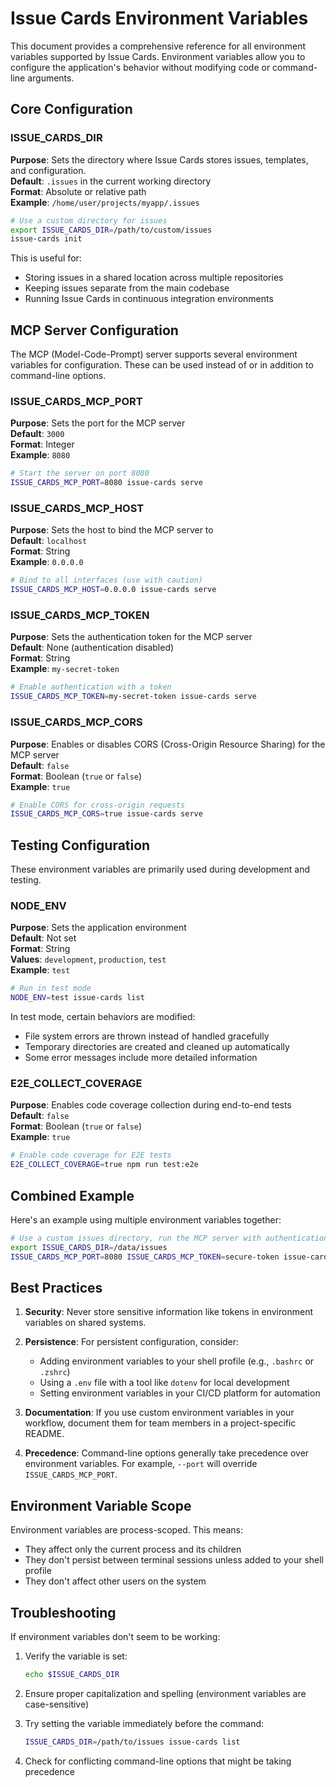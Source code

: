 # Issue Cards Environment Variables

This document provides a comprehensive reference for all environment variables supported by Issue Cards. Environment variables allow you to configure the application's behavior without modifying code or command-line arguments.

## Core Configuration

### ISSUE_CARDS_DIR

**Purpose**: Sets the directory where Issue Cards stores issues, templates, and configuration.  
**Default**: `.issues` in the current working directory  
**Format**: Absolute or relative path  
**Example**: `/home/user/projects/myapp/.issues`

```bash
# Use a custom directory for issues
export ISSUE_CARDS_DIR=/path/to/custom/issues
issue-cards init
```

This is useful for:
- Storing issues in a shared location across multiple repositories
- Keeping issues separate from the main codebase
- Running Issue Cards in continuous integration environments

## MCP Server Configuration

The MCP (Model-Code-Prompt) server supports several environment variables for configuration. These can be used instead of or in addition to command-line options.

### ISSUE_CARDS_MCP_PORT

**Purpose**: Sets the port for the MCP server  
**Default**: `3000`  
**Format**: Integer  
**Example**: `8080`

```bash
# Start the server on port 8080
ISSUE_CARDS_MCP_PORT=8080 issue-cards serve
```

### ISSUE_CARDS_MCP_HOST

**Purpose**: Sets the host to bind the MCP server to  
**Default**: `localhost`  
**Format**: String  
**Example**: `0.0.0.0`

```bash
# Bind to all interfaces (use with caution)
ISSUE_CARDS_MCP_HOST=0.0.0.0 issue-cards serve
```

### ISSUE_CARDS_MCP_TOKEN

**Purpose**: Sets the authentication token for the MCP server  
**Default**: None (authentication disabled)  
**Format**: String  
**Example**: `my-secret-token`

```bash
# Enable authentication with a token
ISSUE_CARDS_MCP_TOKEN=my-secret-token issue-cards serve
```

### ISSUE_CARDS_MCP_CORS

**Purpose**: Enables or disables CORS (Cross-Origin Resource Sharing) for the MCP server  
**Default**: `false`  
**Format**: Boolean (`true` or `false`)  
**Example**: `true`

```bash
# Enable CORS for cross-origin requests
ISSUE_CARDS_MCP_CORS=true issue-cards serve
```

## Testing Configuration

These environment variables are primarily used during development and testing.

### NODE_ENV

**Purpose**: Sets the application environment  
**Default**: Not set  
**Format**: String  
**Values**: `development`, `production`, `test`  
**Example**: `test`

```bash
# Run in test mode
NODE_ENV=test issue-cards list
```

In test mode, certain behaviors are modified:
- File system errors are thrown instead of handled gracefully
- Temporary directories are created and cleaned up automatically
- Some error messages include more detailed information

### E2E_COLLECT_COVERAGE

**Purpose**: Enables code coverage collection during end-to-end tests  
**Default**: `false`  
**Format**: Boolean (`true` or `false`)  
**Example**: `true`

```bash
# Enable code coverage for E2E tests
E2E_COLLECT_COVERAGE=true npm run test:e2e
```

## Combined Example

Here's an example using multiple environment variables together:

```bash
# Use a custom issues directory, run the MCP server with authentication on port 8080
export ISSUE_CARDS_DIR=/data/issues
ISSUE_CARDS_MCP_PORT=8080 ISSUE_CARDS_MCP_TOKEN=secure-token issue-cards serve
```

## Best Practices

1. **Security**: Never store sensitive information like tokens in environment variables on shared systems.

2. **Persistence**: For persistent configuration, consider:
   - Adding environment variables to your shell profile (e.g., `.bashrc` or `.zshrc`)
   - Using a `.env` file with a tool like `dotenv` for local development
   - Setting environment variables in your CI/CD platform for automation

3. **Documentation**: If you use custom environment variables in your workflow, document them for team members in a project-specific README.

4. **Precedence**: Command-line options generally take precedence over environment variables. For example, `--port` will override `ISSUE_CARDS_MCP_PORT`.

## Environment Variable Scope

Environment variables are process-scoped. This means:
- They affect only the current process and its children
- They don't persist between terminal sessions unless added to your shell profile
- They don't affect other users on the system

## Troubleshooting

If environment variables don't seem to be working:

1. Verify the variable is set:
   ```bash
   echo $ISSUE_CARDS_DIR
   ```

2. Ensure proper capitalization and spelling (environment variables are case-sensitive)

3. Try setting the variable immediately before the command:
   ```bash
   ISSUE_CARDS_DIR=/path/to/issues issue-cards list
   ```

4. Check for conflicting command-line options that might be taking precedence